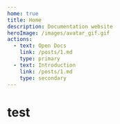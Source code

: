```yaml
---
home: true
title: Home
description: Documentation website
heroImage: /images/avatar_gif.gif
actions:
  - text: Open Docs
    link: /posts/1.md
    type: primary
  - text: Introduction
    link: /posts/1.md
    type: secondary
---
```




# test

